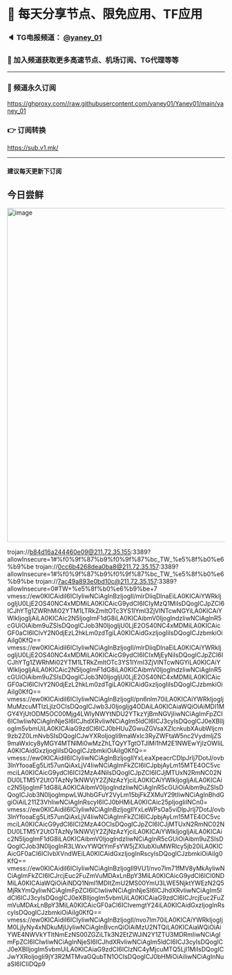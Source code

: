 # 🚀 每天分享节点、限免应用、TF应用
### 🔈 TG电报频道： [@yaney_01](https://t.me/yaney_01) 
### 🔔 加入频道获取更多高速节点、机场订阅、TG代理等等  
***
### 🔗  频道永久订阅
   https://ghproxy.com//raw.githubusercontent.com/yaney01/Yaney01/main/yaney_01
### 👉  订阅转换
   https://sub.v1.mk/
***
#### 建议每天更新下订阅

## 今日尝鲜
<img width="772" alt="image" src="https://user-images.githubusercontent.com/53202722/205776536-0a498ad3-9ba4-460d-a7bb-bd07a251de74.png">

trojan://b84d16a244460e09@211.72.35.155:3389?allowInsecure=1#%f0%9f%87%b9%f0%9f%87%bc_TW_%e5%8f%b0%e6%b9%be
trojan://0cc6b4268dea0ba8@211.72.35.157:3389?allowInsecure=1#%f0%9f%87%b9%f0%9f%87%bc_TW_%e5%8f%b0%e6%b9%be
trojan://7ac49a893e0bd10c@211.72.35.157:3389?allowInsecure=0#TW+%e5%8f%b0%e6%b9%be+7
vmess://ew0KICAidiI6ICIyIiwNCiAgInBzIjogIl/mlrDliqDlnaEiLA0KICAiYWRkIjogIjU0LjE2OS40NC4xMDMiLA0KICAicG9ydCI6ICIyMzQ1MiIsDQogICJpZCI6ICJhYTg1ZWRhMi02YTM1LTRkZmItOTc3YS1lYmI3ZjVlNTcwNGYiLA0KICAiYWlkIjogIjAiLA0KICAic2N5IjogImF1dG8iLA0KICAibmV0IjogIndzIiwNCiAgInR5cGUiOiAibm9uZSIsDQogICJob3N0IjogIjU0LjE2OS40NC4xMDMiLA0KICAicGF0aCI6ICIvY2N0djEzL2hkLm0zdTgiLA0KICAidGxzIjogIiIsDQogICJzbmkiOiAiIg0KfQ==
vmess://ew0KICAidiI6ICIyIiwNCiAgInBzIjogIl/mlrDliqDlnaEiLA0KICAiYWRkIjogIjU0LjE2OS40NC4xMDMiLA0KICAicG9ydCI6ICIxMjEyNiIsDQogICJpZCI6ICJhYTg1ZWRhMi02YTM1LTRkZmItOTc3YS1lYmI3ZjVlNTcwNGYiLA0KICAiYWlkIjogIjAiLA0KICAic2N5IjogImF1dG8iLA0KICAibmV0IjogIndzIiwNCiAgInR5cGUiOiAibm9uZSIsDQogICJob3N0IjogIjU0LjE2OS40NC4xMDMiLA0KICAicGF0aCI6ICIvY2N0djEzL2hkLm0zdTgiLA0KICAidGxzIjogIiIsDQogICJzbmkiOiAiIg0KfQ==
vmess://ew0KICAidiI6ICIyIiwNCiAgInBzIjogIl/pn6nlm70iLA0KICAiYWRkIjogIjMuMzcuMTIzLjIzOCIsDQogICJwb3J0IjogIjg4ODAiLA0KICAiaWQiOiAiMDI1MGY4YjUtODM5OC00Mjg4LWIyNWYtNDU2YTkzYjBmNGVjIiwNCiAgImFpZCI6ICIwIiwNCiAgInNjeSI6ICJhdXRvIiwNCiAgIm5ldCI6ICJ3cyIsDQogICJ0eXBlIjogIm5vbmUiLA0KICAiaG9zdCI6ICJ0bHUuZGwuZGVsaXZlcnkubXAubWljcm9zb2Z0LmNvbSIsDQogICJwYXRoIjogIi9maWxlc3RyZWFtaW5nc2VydmljZS9maWxlcy8yMGY4MTNlMi0wMzZhLTQyYTgtOTJlMi1hM2E1NWEwYjIzOWIiLA0KICAidGxzIjogIiIsDQogICJzbmkiOiAiIg0KfQ==
vmess://ew0KICAidiI6ICIyIiwNCiAgInBzIjogIlYxLeaXpeacrCDlpJrlj7DotJ/ovb3lnYfooaEg5Lit57unQiAxLjV4IiwNCiAgImFkZCI6ICJpbjAyLm15MTE4OC5vcmciLA0KICAicG9ydCI6ICI2MzA4NiIsDQogICJpZCI6ICJjMTUxN2RmNC02NDU0LTM5Y2UtOTAzNy1kNWVjY2ZjNzAzYjciLA0KICAiYWlkIjogIjAiLA0KICAic2N5IjogImF1dG8iLA0KICAibmV0IjogIndzIiwNCiAgInR5cGUiOiAibm9uZSIsDQogICJob3N0IjogImpwLWJhbGFuY2VyLm15bjFkZXMuY29tIiwNCiAgInBhdGgiOiAiL211Z3VhIiwNCiAgInRscyI6ICJ0bHMiLA0KICAic25pIjogIiINCn0=
vmess://ew0KICAidiI6ICIyIiwNCiAgInBzIjogIlYxLeWPsOa5viDlpJrlj7DotJ/ovb3lnYfooaEg5Lit57unQiAxLjV4IiwNCiAgImFkZCI6ICJpbjAyLm15MTE4OC5vcmciLA0KICAicG9ydCI6ICI2MzA4OCIsDQogICJpZCI6ICJjMTUxN2RmNC02NDU0LTM5Y2UtOTAzNy1kNWVjY2ZjNzAzYjciLA0KICAiYWlkIjogIjAiLA0KICAic2N5IjogImF1dG8iLA0KICAibmV0IjogIndzIiwNCiAgInR5cGUiOiAibm9uZSIsDQogICJob3N0IjogInR3LWxvYWQtYmFsYW5jZXIubXluMWRlcy5jb20iLA0KICAicGF0aCI6ICIvbXVndWEiLA0KICAidGxzIjogInRscyIsDQogICJzbmkiOiAiIg0KfQ==
vmess://ew0KICAidiI6ICIyIiwNCiAgInBzIjogIl9VU1/nvo7lm71fMV8yMkAyIiwNCiAgImFkZCI6ICJrcjEuc2FuZmVuMDAxLnBpY3MiLA0KICAicG9ydCI6ICI0NDMiLA0KICAiaWQiOiAiNDQ1NmI1MDItZmU2MS00YmU3LWE5NjktYWEzN2Q5MjRkYmQyIiwNCiAgImFpZCI6ICIwIiwNCiAgInNjeSI6ICJhdXRvIiwNCiAgIm5ldCI6ICJ3cyIsDQogICJ0eXBlIjogIm5vbmUiLA0KICAiaG9zdCI6ICJrcjEuc2FuZmVuMDAxLnBpY3MiLA0KICAicGF0aCI6ICIvemgtY24iLA0KICAidGxzIjogInRscyIsDQogICJzbmkiOiAiIg0KfQ==
vmess://ew0KICAidiI6ICIyIiwNCiAgInBzIjogIl/nvo7lm70iLA0KICAiYWRkIjogIjM0LjIyNy4xNDkuMjUyIiwNCiAgInBvcnQiOiAiMzU2NTQiLA0KICAiaWQiOiAiYWE4NWVkYTItNmEzNS00ZGZiLTk3N2EtZWJiN2Y1ZTU3MDRmIiwNCiAgImFpZCI6ICIwIiwNCiAgInNjeSI6ICJhdXRvIiwNCiAgIm5ldCI6ICJ3cyIsDQogICJ0eXBlIjogIm5vbmUiLA0KICAiaG9zdCI6ICIzNC4yMjcuMTQ5LjI1MiIsDQogICJwYXRoIjogIi9jY3R2MTMvaGQubTN1OCIsDQogICJ0bHMiOiAiIiwNCiAgInNuaSI6ICIiDQp9
